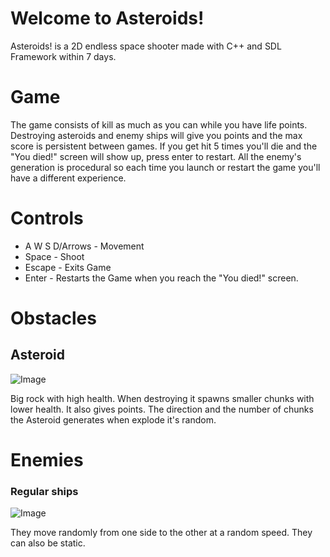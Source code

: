 # Welcome to Asteroids!

Asteroids! is a 2D endless space shooter made with C++ and SDL Framework within 7 days.

# Game

The game consists of kill as much as you can while you have life points. Destroying asteroids and enemy ships will give you points and the max score is persistent between games. If you get hit 5 times you'll die and the "You died!" screen will show up, press enter to restart. 
All the enemy's generation is procedural so each time you launch or restart the game you'll have a different experience.

# Controls

* A W S D/Arrows - Movement
* Space - Shoot
* Escape - Exits Game
* Enter - Restarts the Game when you reach the "You died!" screen.

# Obstacles
## Asteroid
![Image](https://i.imgur.com/vRdEOor.png)

Big rock with high health. When destroying it spawns smaller chunks with lower health. It also gives points. The direction and the number of chunks the Asteroid generates when explode it's random.

# Enemies
### Regular ships
![Image](https://i.imgur.com/XaqXTr8.png)

They move randomly from one side to the other at a random speed. They can also be static.


